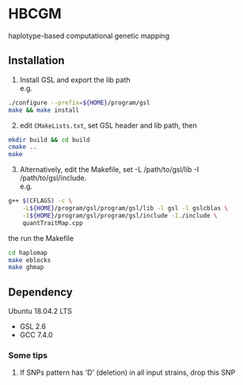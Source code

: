 
# HBCGM
haplotype-based computational genetic mapping

## Installation

1. Install GSL and export the lib path  
e.g.
```bash
./configure --prefix=${HOME}/program/gsl
make && make install
```

2. edit `CMakeLists.txt`, set GSL header and lib path, then
```bash
mkdir build && cd build
cmake ..
make
```

3. Alternatively, edit the Makefile, set -L /path/to/gsl/lib -I /path/to/gsl/include.  
e.g.
```bash
g++ $(CFLAGS) -c \
    -L${HOME}/program/gsl/program/gsl/lib -l gsl -l gslcblas \
    -I${HOME}/program/gsl/program/gsl/include -I./include \
    quantTraitMap.cpp
```
the run the Makefile
```bash
cd haplomap
make eblocks
make ghmap
```

## Dependency 

Ubuntu 18.04.2 LTS
* GSL 2.6
* GCC 7.4.0


### Some tips
1. If SNPs pattern has 'D' (deletion) in all input strains, drop this SNP 

